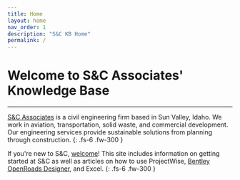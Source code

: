 ```yaml
---
title: Home
layout: home
nav_order: 1
description: "S&C KB Home"
permalink: / 
---
```


# Welcome to S&C Associates' Knowledge Base
***

[S&C Associates] is a civil engineering firm based in Sun Valley, Idaho. We work in aviation, transportation, solid waste, and commercial development. Our engineering services  provide sustainable solutions from planning through construction.
{: .fs-6 .fw-300 }

If you're new to S&C, [welcome]! This site includes information on getting started at S&C as well as articles on how to use ProjectWise, [Bentley OpenRoads Designer], and Excel.
{: .fs-6 .fw-300 }



[^1]: [This is what a source looks like.](www.example.com).

[Bentley OpenRoads Designer]: https://www.bentley.com/software/openroads-designer/
[S&C Associates]: https://www.sandcassociates.com/
[welcome]: /knowledge-base/docs/welcome


